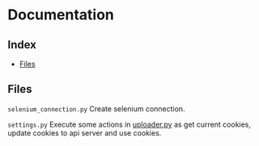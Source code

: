 <h1>Documentation</h1>

## Index
* [Files](#files)

## Files
`selenium_connection.py`
Create selenium connection.

`settings.py`
Execute some actions in [uploader.py](../uploader.py) as get current cookies, update cookies to api server and use cookies.